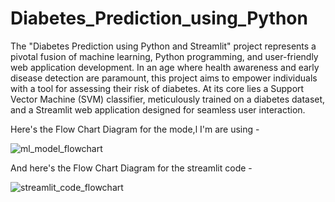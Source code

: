 # Diabetes_Prediction_using_Python
The "Diabetes Prediction using Python and Streamlit" project represents a pivotal fusion of machine learning, Python programming, and user-friendly web application development. In an age where health awareness and early disease detection are paramount, this project aims to empower individuals with a tool for assessing their risk of diabetes. At its core lies a Support Vector Machine (SVM) classifier, meticulously trained on a diabetes dataset, and a Streamlit web application designed for seamless user interaction.

Here's the Flow Chart Diagram for the mode,l I'm are using -

![ml_model_flowchart](https://github.com/avii1403/Diabetes_Prediction_using_Python/assets/142523327/cf4c9507-6593-4324-9186-75eae9619381)

And here's the Flow Chart Diagram for the streamlit code -

![streamlit_code_flowchart](https://github.com/avii1403/Diabetes_Prediction_using_Python/assets/142523327/a028bd15-08f6-497e-bd63-fda4cce82c35)
